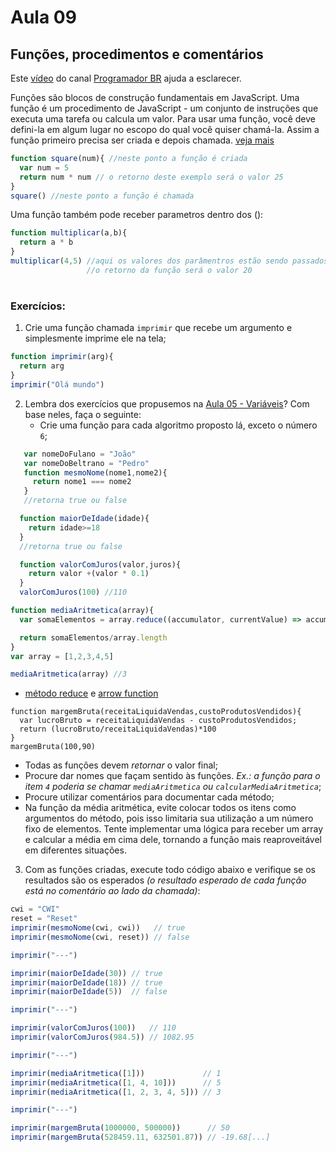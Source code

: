 # Aula 09 
## Funções, procedimentos e comentários
Este [vídeo](https://www.youtube.com/watch?v=2g2bfD6q5NQ) do canal [Programador BR](https://www.youtube.com/channel/UCrdgeUeCll2QKmqmihIgKBQ) ajuda a esclarecer.

Funções são blocos de construção fundamentais em JavaScript. Uma função é um procedimento de JavaScript - um conjunto de instruções que executa uma tarefa ou calcula um valor. Para usar uma função, você deve defini-la em algum lugar no escopo do qual você quiser chamá-la. Assim a função primeiro precisa ser criada e depois chamada. [veja mais](https://developer.mozilla.org/pt-BR/docs/Web/JavaScript/Guide/Functions)

```javascript
function square(num){ //neste ponto a função é criada
  var num = 5
  return num * num // o retorno deste exemplo será o valor 25
}
square() //neste ponto a função é chamada
```

Uma função também pode receber parametros dentro dos ():
```javascript
function multiplicar(a,b){
  return a * b
}
multiplicar(4,5) //aqui os valores dos parâmentros estão sendo passados
                 //o retorno da função será o valor 20
```
#
### **Exercícios:**

1. Crie uma função chamada `imprimir` que recebe um argumento e simplesmente imprime ele na tela;
```javascript
function imprimir(arg){
  return arg
}
imprimir("Olá mundo")
```
2. Lembra dos exercícios que propusemos na [Aula 05 - Variáveis](../aula05/aula.md#exercícios)? Com base neles, faça o seguinte:
   * Crie uma função para cada algoritmo proposto lá, exceto o número `6`;

```javascript
   var nomeDoFulano = "João"
   var nomeDoBeltrano = "Pedro"
   function mesmoNome(nome1,nome2){
     return nome1 === nome2
   }
   //retorna true ou false  
```

```javascript   
  function maiorDeIdade(idade){
    return idade>=18
  }
  //retorna true ou false
  ```

```javascript
  function valorComJuros(valor,juros){
    return valor +(valor * 0.1)
  }
  valorComJuros(100) //110
```

```javascript
function mediaAritmetica(array){
  var somaElementos = array.reduce((accumulator, currentValue) => accumulator + currentValue) //metodo reduce e arrow function

  return somaElementos/array.length 
}
var array = [1,2,3,4,5]

mediaAritmetica(array) //3
```
   - [método reduce](https://developer.mozilla.org/pt-BR/docs/Web/JavaScript/Reference/Global_Objects/Array/reduce) e [arrow function](https://developer.mozilla.org/pt-BR/docs/Web/JavaScript/Reference/Functions/Arrow_functions)

```javascript{
function margemBruta(receitaLiquidaVendas,custoProdutosVendidos){
  var lucroBruto = receitaLiquidaVendas - custoProdutosVendidos;
  return (lucroBruto/receitaLiquidaVendas)*100
}
margemBruta(100,90)
```

   * Todas as funções devem _retornar_ o valor final;
   * Procure dar nomes que façam sentido às funções. _Ex.: a função para o item `4` poderia se chamar `mediaAritmetica` ou `calcularMediaAritmetica`_;
   * Procure utilizar comentários para documentar cada método;
   * Na função da média aritmética, evite colocar todos os itens como argumentos do método, pois isso limitaria sua utilização a um número fixo de elementos. Tente implementar uma lógica para receber um array e calcular a média em cima dele, tornando a função mais reaproveitável em diferentes situações.
3. Com as funções criadas, execute todo código abaixo e verifique se os resultados são os esperados _(o resultado esperado de cada função está no comentário ao lado da chamada)_:

```javascript
cwi = "CWI"
reset = "Reset"
imprimir(mesmoNome(cwi, cwi))   // true
imprimir(mesmoNome(cwi, reset)) // false

imprimir("---")

imprimir(maiorDeIdade(30)) // true
imprimir(maiorDeIdade(18)) // true
imprimir(maiorDeIdade(5))  // false

imprimir("---")

imprimir(valorComJuros(100))   // 110
imprimir(valorComJuros(984.5)) // 1082.95

imprimir("---")

imprimir(mediaAritmetica([1]))             // 1
imprimir(mediaAritmetica([1, 4, 10]))      // 5
imprimir(mediaAritmetica([1, 2, 3, 4, 5])) // 3

imprimir("---")

imprimir(margemBruta(1000000, 500000))      // 50
imprimir(margemBruta(528459.11, 632501.87)) // -19.68[...]
```